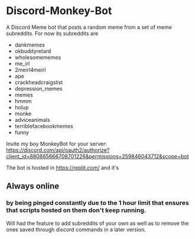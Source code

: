 # Discord-Monkey-Bot
A Discord Meme bot that posts a random meme from a set of meme subreddits.
For now its subreddits are 
* dankmemes
* okbuddyretard
* wholesomememes
* me_irl
* 2meirl4meirl
* ape
* crackheadcraigslist
* depression_memes
* memes
* hmmm
* holup
* monke
* adviceanimals
* terriblefacebookmemes
* funny

Invite my boy MonkeyBot for your server:
https://discord.com/api/oauth2/authorize?client_id=880865666708701226&permissions=259846043712&scope=bot

The bot is hosted in https://replit.com/ and it's 
 ## Always online 
 ### by being pinged constantly due to the 1 hour limit that ensures that scripts hosted on them don't keep running.

Will had the feature to add subreddits of your own as well as to remove the ones saved through discord commands in a later version.

